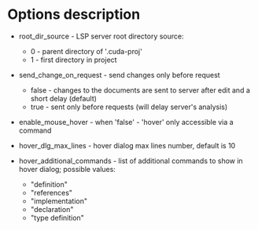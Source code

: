 # Options description

* root_dir_source - LSP server root directory source:
    * 0 - parent directory of '.cuda-proj'
    * 1 - first directory in project

* send_change_on_request - send changes only before request 
    * false - changes to the documents are sent to server after edit and a short delay (default)
    * true - sent only before requests (will delay server's analysis)

* enable_mouse_hover - when 'false' - 'hover' only accessible via a command

* hover_dlg_max_lines - hover dialog max lines number, default is 10

* hover_additional_commands - list of additional commands to show in hover dialog; possible values:
    * "definition"
    * "references"
    * "implementation"
    * "declaration"
    * "type definition"
